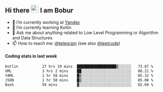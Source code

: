 ## Hi there <img src="https://media.giphy.com/media/hvRJCLFzcasrR4ia7z/giphy.gif" width="25px" height="25px"> I am Bobur

- :briefcase: I’m currently working at [Yandex](https://yandex.ru/)
- :seedling: I’m currently learning Kotlin
- :speech_balloon: Ask me about anything related to Low Level Programming or Algorithm and Data Structures
- :mailbox: How to reach me: [@telegram](https://t.me/octoant) (see also [@leetcode](https://leetcode.com/octoant/))    

#### Coding stats in last week

<!--START_SECTION:waka-->

```txt
Kotlin           27 hrs 19 mins  ██████████████████▒░░░░░░   73.87 %
XML              3 hrs 2 mins    ██░░░░░░░░░░░░░░░░░░░░░░░   08.21 %
YAML             1 hr 58 mins    █▒░░░░░░░░░░░░░░░░░░░░░░░   05.32 %
JSON             1 hr 50 mins    █▒░░░░░░░░░░░░░░░░░░░░░░░   05.00 %
Bash             59 mins         ▓░░░░░░░░░░░░░░░░░░░░░░░░   02.69 %
```

<!--END_SECTION:waka-->
